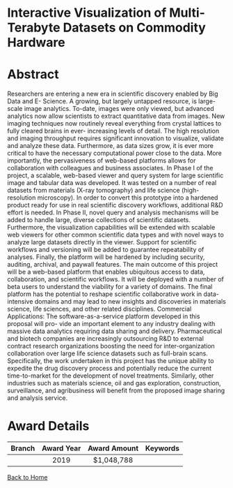 
Interactive Visualization of Multi-Terabyte Datasets on Commodity Hardware
==========================================================================

# Abstract


Researchers are entering a new era in scientific discovery enabled by Big Data and E- Science. A growing, but largely untapped resource, is large-scale image analytics. To-date, images were only viewed, but advanced analytics now allow scientists to extract quantitative data from images. New imaging techniques now routinely reveal everything from crystal lattices to fully cleared brains in ever- increasing levels of detail. The high resolution and imaging throughput requires significant innovation to visualize, validate and analyze these data. Furthermore, as data sizes grow, it is ever more critical to have the necessary computational power close to the data. More importantly, the pervasiveness of web-based platforms allows for collaboration with colleagues and business associates. In Phase I of the project, a scalable, web-based viewer and query system for large scientific image and tabular data was developed. It was tested on a number of real datasets from materials (X-ray tomography) and life science (high-resolution microscopy). In order to convert this prototype into a hardened product ready for use in real scientific discovery workflows, additional R&D effort is needed. In Phase II, novel query and analysis mechanisms will be added to handle large, diverse collections of scientific datasets. Furthermore, the visualization capabilities will be extended with scalable web viewers for other common scientific data types and with novel ways to analyze large datasets directly in the viewer. Support for scientific workflows and versioning will be added to guarantee repeatability of analyses. Finally, the platform will be hardened by including security, auditing, archival, and paywall features. The main outcome of this project will be a web-based platform that enables ubiquitous access to data, collaboration, and scientific workflows. It will be deployed with a number of beta users to understand the viability for a variety of domains. The final platform has the potential to reshape scientific collaborative work in data-intensive domains and may lead to new insights and discoveries in materials science, life sciences, and other related disciplines. Commercial Applications: The software-as-a-service platform developed in this proposal will pro- vide an important element to any industry dealing with massive data analytics requiring data sharing and delivery. Pharmaceutical and biotech companies are increasingly outsourcing R&D to external contract research organizations boosting the need for inter-organization collaboration over large life science datasets such as full-brain scans. Specifically, the work undertaken in this project has the unique ability to expedite the drug discovery process and potentially reduce the current time-to-market for the development of novel treatments. Similarly, other industries such as materials science, oil and gas exploration, construction, surveillance, and agribusiness will benefit from the proposed image sharing and analysis service.  

# Award Details

|Branch|Award Year|Award Amount|Keywords|
| :---: | :---: | :---: | :---: |
||2019|$1,048,788||
  
  


[Back to Home](https://github.com/chrischow/dod_sbir_awards/CC/#775)